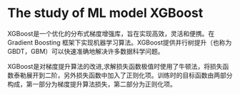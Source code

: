 # The study of ML model XGBoost

XGBoost是一个优化的分布式梯度增强库，旨在实现高效，灵活和便携。在 Gradient Boosting 框架下实现机器学习算法。XGBoost提供并行树提升（也称为GBDT，GBM）可以快速准确地解决许多数据科学问题。

XGBoost是对梯度提升算法的改进,求解损失函数极值时使用了牛顿法，将损失函数泰勒展开到二阶，另外损失函数中加入了正则化项。训练时的目标函数由两部分构成，第一部分为梯度提升算法损失，第二部分为正则化项。


